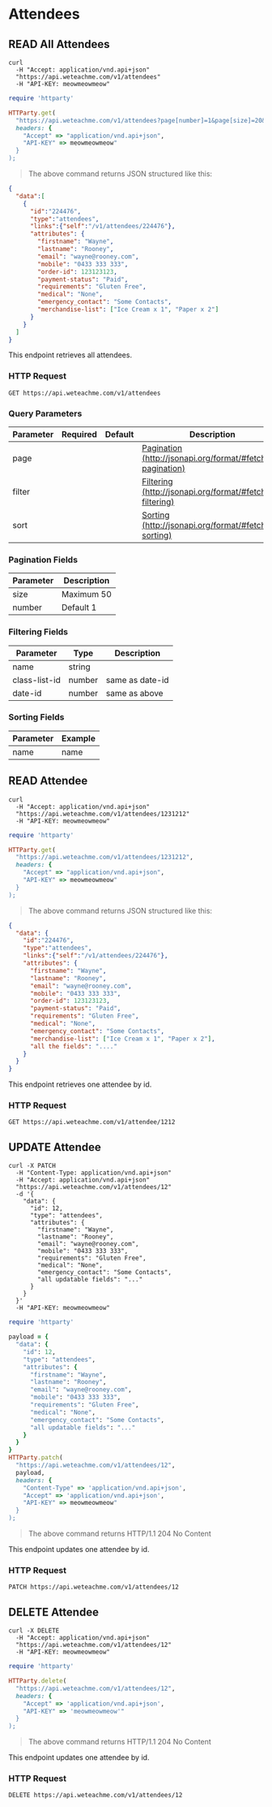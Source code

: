 # Attendees

## READ All Attendees

```shell
curl 
  -H "Accept: application/vnd.api+json"
  "https://api.weteachme.com/v1/attendees"
  -H "API-KEY: meowmeowmeow"
```

```ruby
require 'httparty'

HTTParty.get(
  "https://api.weteachme.com/v1/attendees?page[number]=1&page[size]=20&include=dates&fields[attendees]=name,location,thumbnail", 
  headers: {
    "Accept" => "application/vnd.api+json",
    "API-KEY" => meowmeowmeow"
  }
);

```

> The above command returns JSON structured like this:

```json
{
  "data":[
    {
      "id":"224476",
      "type":"attendees",
      "links":{"self":"/v1/attendees/224476"},
      "attributes": {
        "firstname": "Wayne",
        "lastname": "Rooney",
        "email": "wayne@rooney.com",
        "mobile": "0433 333 333",
        "order-id": 123123123,
        "payment-status": "Paid",
        "requirements": "Gluten Free",
        "medical": "None",
        "emergency_contact": "Some Contacts",
        "merchandise-list": ["Ice Cream x 1", "Paper x 2"]
      }
    }
  ]
}
```

This endpoint retrieves all attendees.

### HTTP Request

`GET https://api.weteachme.com/v1/attendees`

### Query Parameters

Parameter | Required | Default | Description
--------- | -------- | ------- | -----------
page      |          |         | [Pagination (http://jsonapi.org/format/#fetching-pagination)](http://jsonapi.org/format/#fetching-pagination)
filter    |          |         | [Filtering (http://jsonapi.org/format/#fetching-filtering)](http://jsonapi.org/format/#fetching-filtering)
sort      |          |         | [Sorting (http://jsonapi.org/format/#fetching-sorting)](http://jsonapi.org/format/#fetching-sorting)

### Pagination Fields

Parameter  | Description
---------- | -----------
size       | Maximum 50
number     | Default 1

### Filtering Fields

Parameter     | Type       |  Description
------------- | ---------- |  -----------
name          | string     |  
class-list-id | number     |  same as date-id
date-id       | number     |  same as above

### Sorting Fields

Parameter  | Example
---------- | -----------
name  | name | -name


## READ Attendee

```shell
curl 
  -H "Accept: application/vnd.api+json"
  "https://api.weteachme.com/v1/attendees/1231212"
  -H "API-KEY: meowmeowmeow"
```

```ruby
require 'httparty'

HTTParty.get(
  "https://api.weteachme.com/v1/attendees/1231212", 
  headers: {
    "Accept" => "application/vnd.api+json",
    "API-KEY" => meowmeowmeow"
  }
);

```

> The above command returns JSON structured like this:

```json
{
  "data": {
    "id":"224476",
    "type":"attendees",
    "links":{"self":"/v1/attendees/224476"},
    "attributes": {
      "firstname": "Wayne",
      "lastname": "Rooney",
      "email": "wayne@rooney.com",
      "mobile": "0433 333 333",
      "order-id": 123123123,
      "payment-status": "Paid",
      "requirements": "Gluten Free",
      "medical": "None",
      "emergency_contact": "Some Contacts",
      "merchandise-list": ["Ice Cream x 1", "Paper x 2"],
      "all the fields": "...."
    }
  }
}
```

This endpoint retrieves one attendee by id.

### HTTP Request

`GET https://api.weteachme.com/v1/attendee/1212`


## UPDATE Attendee

```shell
curl -X PATCH 
  -H "Content-Type: application/vnd.api+json" 
  -H "Accept: application/vnd.api+json" 
  "https://api.weteachme.com/v1/attendees/12" 
  -d '{
    "data": {
      "id": 12,
      "type": "attendees",
      "attributes": {
        "firstname": "Wayne",
        "lastname": "Rooney",
        "email": "wayne@rooney.com",
        "mobile": "0433 333 333",
        "requirements": "Gluten Free",
        "medical": "None",
        "emergency_contact": "Some Contacts",
        "all updatable fields": "..."
      }
    }
  }'
  -H "API-KEY: meowmeowmeow"
```

```ruby
require 'httparty'

payload = {
  "data": {
    "id": 12,
    "type": "attendees",
    "attributes": {
      "firstname": "Wayne",
      "lastname": "Rooney",
      "email": "wayne@rooney.com",
      "mobile": "0433 333 333",
      "requirements": "Gluten Free",
      "medical": "None",
      "emergency_contact": "Some Contacts",
      "all updatable fields": "..."
    }
  }
}
HTTParty.patch(
  "https://api.weteachme.com/v1/attendees/12", 
  payload,
  headers: {
    "Content-Type" => 'application/vnd.api+json', 
    "Accept" => 'application/vnd.api+json', 
    "API-KEY" => meowmeowmeow"
  }
);

```

> The above command returns HTTP/1.1 204 No Content


This endpoint updates one attendee by id.

### HTTP Request

`PATCH https://api.weteachme.com/v1/attendees/12`

## DELETE Attendee

```shell
curl -X DELETE 
  -H "Accept: application/vnd.api+json" 
  "https://api.weteachme.com/v1/attendees/12" 
  -H "API-KEY: meowmeowmeow"
```

```ruby
require 'httparty'

HTTParty.delete(
  "https://api.weteachme.com/v1/attendees/12", 
  headers: {
    "Accept" => 'application/vnd.api+json', 
    "API-KEY" => 'meowmeowmeow'"
  }
);

```

> The above command returns HTTP/1.1 204 No Content


This endpoint updates one attendee by id.

### HTTP Request

`DELETE https://api.weteachme.com/v1/attendees/12`
